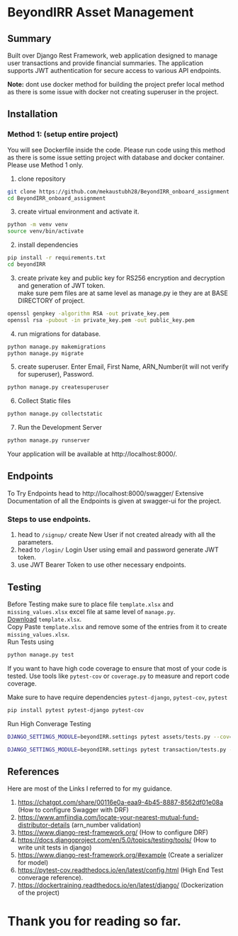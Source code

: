 # BeyondIRR Asset Management

## Summary
Built over Django Rest Framework, web application designed to manage user transactions and provide financial summaries. The application supports JWT authentication for secure access to various API endpoints.

**Note:** dont use docker method for building the project prefer local method as there is some issue with docker not creating superuser in the project.
## Installation

### Method 1: (setup entire project)
You will see Dockerfile inside the code. Please run code using this method as there is some issue setting project with database and docker container. Please use Method 1 only.
1. clone repository
```bash
git clone https://github.com/mekaustubh28/BeyondIRR_onboard_assignment
cd BeyondIRR_onboard_assignment
```
3. create virtual environment and activate it.
```bash
python -m venv venv
source venv/bin/activate
```
2. install dependencies
```bash
pip install -r requirements.txt
cd beyondIRR
```
3. create private key and public key for RS256 encryption and decryption and generation of JWT token.\
make sure pem files are at same level as manage.py ie they are at BASE DIRECTORY of project.
```bash
openssl genpkey -algorithm RSA -out private_key.pem 
openssl rsa -pubout -in private_key.pem -out public_key.pem
```
4. run migrations for database.
```bash
python manage.py makemigrations
python manage.py migrate
```
5. create superuser. Enter Email, First Name, ARN_Number(it will not verify for superuser), Password.
```bash
python manage.py createsuperuser
```
6. Collect Static files
```bash
python manage.py collectstatic
```
7. Run the Development Server
```bash
python manage.py runserver
```

Your application will be available at http://localhost:8000/.

## Endpoints
To Try Endpoints head to http://localhost:8000/swagger/
Extensive Documentation of all the Endpoints is given at swagger-ui for the project.

### Steps to use endpoints.
1. head to `/signup/` create New User if not created already with all the parameters.
2. head to `/login/` Login User using email and password generate JWT token.
3. use JWT Bearer Token to use other necessary endpoints.

## Testing
Before Testing make sure to place file `template.xlsx` and `missing_values.xlsx` excel file at same level of 
`manage.py`.\
[Download](https://github.com/BeyondIRR/sample-assignment/blob/main/template.xlsx) `template.xlsx`.\
Copy Paste `template.xlsx` and remove some of the entries from it to create `missing_values.xlsx`.\
Run Tests using 
```bash
python manage.py test
```
If you want to have high code coverage to ensure that most of your code is tested. Use tools like `pytest-cov` or `coverage.py` to measure and report code coverage.

Make sure to have require dependencies `pytest-django`, `pytest-cov`, `pytest`
```bash
pip install pytest pytest-django pytest-cov
```
Run High Converage Testing
```bash
DJANGO_SETTINGS_MODULE=beyondIRR.settings pytest assets/tests.py --cov=assets --cov-report=html --cov-report=term-missing
```
```bash
DJANGO_SETTINGS_MODULE=beyondIRR.settings pytest transaction/tests.py --cov=transaction --cov-report=html --cov-report=term-missing
```


## References
Here are most of the Links I referred to for my guidance.
1. https://chatgpt.com/share/00116e0a-eaa9-4b45-8887-8562df01e08a (How to configure Swagger with DRF)
2. https://www.amfiindia.com/locate-your-nearest-mutual-fund-distributor-details (arn_number validation)
3. https://www.django-rest-framework.org/ (How to configure DRF)
4. https://docs.djangoproject.com/en/5.0/topics/testing/tools/ (How to write unit tests in django)
5. https://www.django-rest-framework.org/#example (Create a serializer for model)
6. https://pytest-cov.readthedocs.io/en/latest/config.html (High End Test converage reference).
7. https://dockertraining.readthedocs.io/en/latest/django/ (Dockerization of the project)

# Thank you for reading so far.
